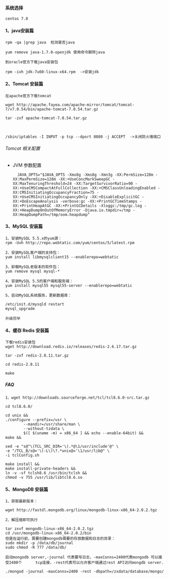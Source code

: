 
#### 系统选择

	centos 7.0



#### 1、java安装篇

	rpm -qa |grep java  检测是否java 
	
	yum remove java-1.7.0-openjdk 使用命令删除java
	
	到oracle官方下载java安装包
	
	rpm -ivh jdk-7u60-linux-x64.rpm  ->安装jdk
	
	
#### 2、Tomcat 安装篇	

	在apache官方下载tomcat 
	
	wget http://apache.fayea.com/apache-mirror/tomcat/tomcat-7/v7.0.54/bin/apache-tomcat-7.0.54.tar.gz
	
	tar -zxf apache-tomcat-7.0.54.tar.gz
	
	
	
	/sbin/iptables -I INPUT -p tcp --dport 8080 -j ACCEPT  ->关闭防火墙端口
	

###### Tomcat 相关配置

* JVM 参数配置

		JAVA_OPTS="$JAVA_OPTS -Xmx8g -Xms8g -Xmn3g -XX:PermSize=128m -XX:MaxPermSize=128m -XX:+UseConcMarkSweepGC -XX:MaxTenuringThreshold=24 -XX:TargetSurvivorRatio=90 -XX:+UseCMSCompactAtFullCollection -XX:+CMSClassUnloadingEnabled -XX:CMSInitiatingOccupancyFraction=75 -XX:+UseCMSInitiatingOccupancyOnly -XX:+DisableExplicitGC -XX:+DoEscapeAnalysis -verbose:gc -XX:+PrintGCTimeStamps -XX:+PrintHeapAtGC -XX:+PrintGCDetails -Xloggc:/tmp/gc.log -XX:+HeapDumpOnOutOfMemoryError -Djava.io.tmpdir=/tmp -XX:HeapDumpPath=/tmp/oom.heapdump"
		
		
		
		
		
#### 3、MySQL 安装篇

	1、安装MySQL 5.5.x的yum源： 
	rpm -Uvh http://repo.webtatic.com/yum/centos/5/latest.rpm 

	2、安装MySQL客户端的支持包： 
	yum install libmysqlclient15 --enablerepo=webtatic 

	3、卸载MySQL老版本的软件包： 
	yum remove mysql mysql-* 

	4、安装MySQL 5.5的客户端和服务端： 
	yum install mysql55 mysql55-server --enablerepo=webtatic 

	5、启动MySQL系统服务，更新数据库： 

	/etc/init.d/mysqld restart 
	mysql_upgrade 

	升级完毕 




#### 4、缓存 Redis 安装篇

	下载redis安装包
	wget http://download.redis.io/releases/redis-2.6.17.tar.gz
	
	tar -zxf redis-2.8.11.tar.gz 
	
	cd redis-2.8.11
	
	make
	
##### FAQ

	1、wget http://downloads.sourceforge.net/tcl/tcl8.6.0-src.tar.gz

	cd tcl8.6.0/

	cd unix &&
	./configure --prefix=/usr \
            --mandir=/usr/share/man \
            --without-tzdata \
            $([ $(uname -m) = x86_64 ] && echo --enable-64bit) &&
	make &&

	sed -e "s@^\(TCL_SRC_DIR='\).*@\1/usr/include'@" \
    -e "/TCL_B/s@='\(-L\)\?.*unix@='\1/usr/lib@" \
    -i tclConfig.sh

	make install &&
	make install-private-headers &&
	ln -v -sf tclsh8.6 /usr/bin/tclsh &&
	chmod -v 755 /usr/lib/libtcl8.6.so

#### 5、MongoDB 安装篇

	
	1、获取最新版本：

	wget http://fastdl.mongodb.org/linux/mongodb-linux-x86_64-2.0.2.tgz
	
	2、解压缩即可执行

	tar zxvf mongodb-linux-x86_64-2.0.2.tgz
	cd /usr/mongodb-linux-x86_64-2.0.2/bin
	但是在运行前，需要创建mongodb需要的存放数据和日志的目录：
	sudo mkdir -p /data/db/journal
	sudo chmod -R 777 /data/db/
	
	启动mongodb server,-journal 代表要写日志，-maxConns=2400代表mongodb 可以接受2400个   	tcp连接，-rest代表可以允许客户端通过rest API访问mongdb server.

	./mongod -journal -maxConns=2400 -rest -dbpath=/zxdata/database/mongo/


		